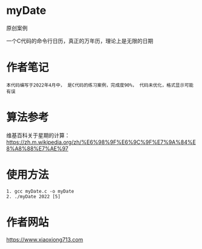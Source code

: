 # myDate

原创案例

一个C代码的命令行日历，真正的万年历，理论上是无限的日期

# 作者笔记
	本代码编写于2022年4月中， 是C代码的练习案例，完成度90%， 代码未优化，格式显示可能有误

# 算法参考
维基百科关于星期的计算：
https://zh.m.wikipedia.org/zh/%E6%98%9F%E6%9C%9F%E7%9A%84%E8%A8%88%E7%AE%97

# 使用方法
	1. gcc myDate.c -o myDate
	2. ./myDate 2022 [5]

# 作者网站
https://www.xiaoxiong713.com